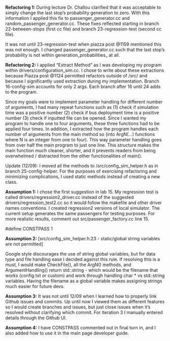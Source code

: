 **Refactoring 1:**
During lecture Dr. Challou clarified that it was acceptable to simply change the last stop’s probability generation to zero. With this information I applied this fix to passenger_generator.cc and random_passenger_generator.cc. These fixes reflected starting in branch 22-between-stops (first cc file) and branch 23-regression-test (second cc file).

It was not until 23-regression-test when piazza post @1159 mentioned this was not enough. I changed passenger_generator.cc such that the last stop’s probability is not within generation_probabilities_ at all.

**Refactoring 2:**
I applied “Extract Method” as I was developing my program within drivers/configuration_sim.cc. I chose to write about these extractions because Piazza post @1124 permitted refactors outside of /src/ and because I significantly used extraction during my implementation. Branch 16-config-sim accounts for only 2 args. Each branch after 16 until 24 adds to the program.

Since my goals were to implement parameter handling for different number of arguments, I had many repeat functions such as (1) check if simulation time was a positive number (2) check if bus deployment time is a positive number (3) check if inputted file can be opened. Since I wanted my program to handle one to four arguments, these three functions had to be applied four times. In addition, I extracted how the program handles each number of arguments from the main method so (into ArgN(...) functions where N is an integer from one to four). This way parameter handling goes from over half the main program to just one line. This structure makes the main function much cleaner, shorter, and it prevents readers from being overwhelmed / distracted from the other functionalities of main().

Update (12/09): I moved all the methods to /src/config_sim_helper.h as in branch 25-config-helper.
For the purposes of exercising refactoring and minimizing complications, I used static methods instead of creating a new class.

**Assumption 1:**
I chose the first suggestion in lab 15. My regression test is called drivers/regression2_driver.cc instead of the suggested drivers/regression_test2.cc so it would follow the makefile and other driver names conventions. I created regression2 versions of local simulator. The current setup generates the same passengers for testing purposes. For more realistic results, comment out src/passenger_factory.cc line 15.

  #define CONSTPASS 1

**Assumption 2:**
[src/config_sim_helper.h:23 - static/global string variables are not permitted]

Google style discourages the use of string global variables, but for data type and  file handling ease I decided against this rule. If resolving this is a must, I would make CheckFile(), all the ArgN() methods, and ArgumentHandling() return std::string - which would be the filename that works (config.txt or custom) and work through handling char * vs std::string variables. Having the filename as a global variable makes assigning strings much easier for future devs.

**Assumption 3:**
It was not until 12/09 when I learned how to properly link Github issues and commits. Up until now I viewed them as different features so I would create branches and issues, but just close issues when it’s resolved without clarifying which commit. For iteration 3  I manually entered details through the Github UI.

**Assumption 4:**
I have CONSTPASS commented out in final turn in, and I also added how to use it in the main page developer guide.
